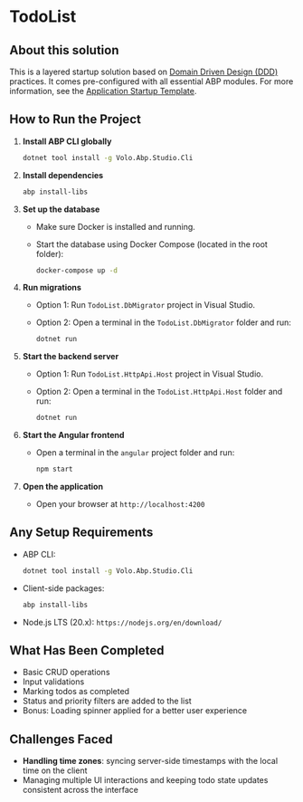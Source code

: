 ﻿# TodoList

## About this solution

This is a layered startup solution based on [Domain Driven Design (DDD)](https://abp.io/docs/latest/framework/architecture/domain-driven-design) practices. It comes pre-configured with all essential ABP modules. For more information, see the [Application Startup Template](https://abp.io/docs/latest/solution-templates/layered-web-application).

## How to Run the Project

1. **Install ABP CLI globally**

   ```bash
   dotnet tool install -g Volo.Abp.Studio.Cli
   ```

2. **Install dependencies**

   ```bash
   abp install-libs
   ```

3. **Set up the database**

   - Make sure Docker is installed and running.
   - Start the database using Docker Compose (located in the root folder):

     ```bash
     docker-compose up -d
     ```

4. **Run migrations**

   - Option 1: Run `TodoList.DbMigrator` project in Visual Studio.
   - Option 2: Open a terminal in the `TodoList.DbMigrator` folder and run:

     ```bash
     dotnet run
     ```

5. **Start the backend server**

   - Option 1: Run `TodoList.HttpApi.Host` project in Visual Studio.
   - Option 2: Open a terminal in the `TodoList.HttpApi.Host` folder and run:

     ```bash
     dotnet run
     ```

6. **Start the Angular frontend**

   - Open a terminal in the `angular` project folder and run:

     ```bash
     npm start
     ```

7. **Open the application**

   - Open your browser at `http://localhost:4200`

## Any Setup Requirements

- ABP CLI:

  ```bash
  dotnet tool install -g Volo.Abp.Studio.Cli
  ```

- Client-side packages:

  ```bash
  abp install-libs
  ```

- Node.js LTS (20.x): `https://nodejs.org/en/download/`

## What Has Been Completed

- Basic CRUD operations
- Input validations
- Marking todos as completed
- Status and priority filters are added to the list
- Bonus: Loading spinner applied for a better user experience

## Challenges Faced

- **Handling time zones**: syncing server-side timestamps with the local time on the client
- Managing multiple UI interactions and keeping todo state updates consistent across the interface
